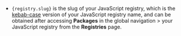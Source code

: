 - `{registry.slug}` is the slug of your JavaScript registry, which is the [kebab-case](https://en.wikipedia.org/wiki/Letter_case#Kebab_case) version of your JavaScript registry name, and can be obtained after accessing **Packages** in the global navigation > your JavaScript registry from the **Registries** page.
